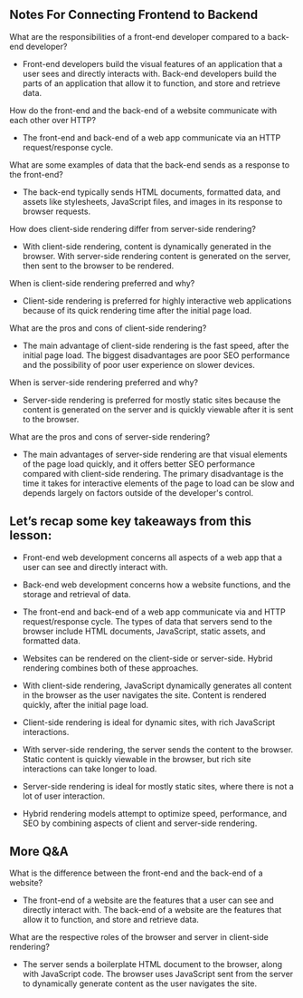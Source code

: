 ## Notes For Connecting Frontend to Backend

What are the responsibilities of a front-end developer compared to a back-end developer?

- Front-end developers build the visual features of an application that a user sees and directly interacts with. Back-end developers build the parts of an application that allow it to function, and store and retrieve data.

How do the front-end and the back-end of a website communicate with each other over HTTP?

- The front-end and back-end of a web app communicate via an HTTP request/response cycle.

What are some examples of data that the back-end sends as a response to the front-end?

- The back-end typically sends HTML documents, formatted data, and assets like stylesheets, JavaScript files, and images in its response to browser requests.

How does client-side rendering differ from server-side rendering?

- With client-side rendering, content is dynamically generated in the browser. With server-side rendering content is generated on the server, then sent to the browser to be rendered.

When is client-side rendering preferred and why?

- Client-side rendering is preferred for highly interactive web applications because of its quick rendering time after the initial page load.

What are the pros and cons of client-side rendering?

- The main advantage of client-side rendering is the fast speed, after the initial page load. The biggest disadvantages are poor SEO performance and the possibility of poor user experience on slower devices.

When is server-side rendering preferred and why?

- Server-side rendering is preferred for mostly static sites because the content is generated on the server and is quickly viewable after it is sent to the browser.

What are the pros and cons of server-side rendering?

- The main advantages of server-side rendering are that visual elements of the page load quickly, and it offers better SEO performance compared with client-side rendering. The primary disadvantage is the time it takes for interactive elements of the page to load can be slow and depends largely on factors outside of the developer's control.

## Let’s recap some key takeaways from this lesson:

- Front-end web development concerns all aspects of a web app that a user can see and directly interact with.

- Back-end web development concerns how a website functions, and the storage and retrieval of data.

- The front-end and back-end of a web app communicate via and HTTP request/response cycle. The types of data that servers send to the browser include HTML documents, JavaScript, static assets, and formatted data.

- Websites can be rendered on the client-side or server-side. Hybrid rendering combines both of these approaches.

- With client-side rendering, JavaScript dynamically generates all content in the browser as the user navigates the site. Content is rendered quickly, after the initial page load.

- Client-side rendering is ideal for dynamic sites, with rich JavaScript interactions.

- With server-side rendering, the server sends the content to the browser. Static content is quickly viewable in the browser, but rich site interactions can take longer to load.

- Server-side rendering is ideal for mostly static sites, where there is not a lot of user interaction.

- Hybrid rendering models attempt to optimize speed, performance, and SEO by combining aspects of client and server-side rendering.

## More Q&A

What is the difference between the front-end and the back-end of a website?

- The front-end of a website are the features that a user can see and directly interact with. The back-end of a website are the features that allow it to function, and store and retrieve data.

What are the respective roles of the browser and server in client-side rendering?

- The server sends a boilerplate HTML document to the browser, along with JavaScript code. The browser uses JavaScript sent from the server to dynamically generate content as the user navigates the site.
